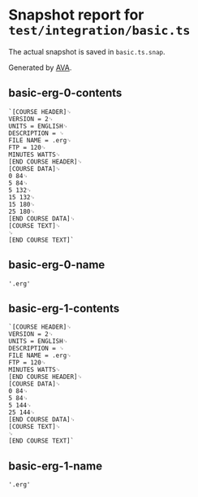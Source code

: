 # Snapshot report for `test/integration/basic.ts`

The actual snapshot is saved in `basic.ts.snap`.

Generated by [AVA](https://ava.li).

## basic-erg-0-contents

    `[COURSE HEADER]␊
    VERSION = 2␊
    UNITS = ENGLISH␊
    DESCRIPTION = ␊
    FILE NAME = .erg␊
    FTP = 120␊
    MINUTES WATTS␊
    [END COURSE HEADER]␊
    [COURSE DATA]␊
    0 84␊
    5 84␊
    5 132␊
    15 132␊
    15 180␊
    25 180␊
    [END COURSE DATA]␊
    [COURSE TEXT]␊
    ␊
    [END COURSE TEXT]`

## basic-erg-0-name

    '.erg'

## basic-erg-1-contents

    `[COURSE HEADER]␊
    VERSION = 2␊
    UNITS = ENGLISH␊
    DESCRIPTION = ␊
    FILE NAME = .erg␊
    FTP = 120␊
    MINUTES WATTS␊
    [END COURSE HEADER]␊
    [COURSE DATA]␊
    0 84␊
    5 84␊
    5 144␊
    25 144␊
    [END COURSE DATA]␊
    [COURSE TEXT]␊
    ␊
    [END COURSE TEXT]`

## basic-erg-1-name

    '.erg'
